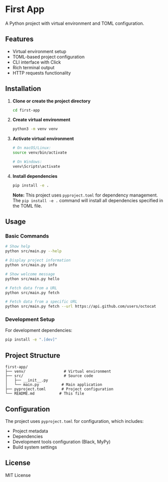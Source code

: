 # First App

A Python project with virtual environment and TOML configuration.

## Features

- Virtual environment setup
- TOML-based project configuration
- CLI interface with Click
- Rich terminal output
- HTTP requests functionality

## Installation

1. **Clone or create the project directory**

   ```bash
   cd first-app
   ```

2. **Create virtual environment**

   ```bash
   python3 -m venv venv
   ```

3. **Activate virtual environment**

   ```bash
   # On macOS/Linux:
   source venv/bin/activate

   # On Windows:
   venv\Scripts\activate
   ```

4. **Install dependencies**

   ```bash
   pip install -e .
   ```

   **Note:** This project uses `pyproject.toml` for dependency management. The `pip install -e .` command will install all dependencies specified in the TOML file.

## Usage

### Basic Commands

```bash
# Show help
python src/main.py --help

# Display project information
python src/main.py info

# Show welcome message
python src/main.py hello

# Fetch data from a URL
python src/main.py fetch

# Fetch data from a specific URL
python src/main.py fetch --url https://api.github.com/users/octocat
```

### Development Setup

For development dependencies:

```bash
pip install -e ".[dev]"
```

## Project Structure

```
first-app/
├── venv/                 # Virtual environment
├── src/                  # Source code
│   ├── __init__.py
│   └── main.py          # Main application
├── pyproject.toml       # Project configuration
└── README.md           # This file
```

## Configuration

The project uses `pyproject.toml` for configuration, which includes:

- Project metadata
- Dependencies
- Development tools configuration (Black, MyPy)
- Build system settings

## License

MIT License
